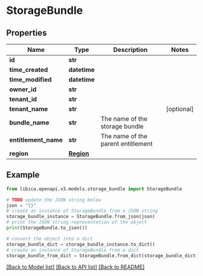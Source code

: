 # StorageBundle


## Properties

Name | Type | Description | Notes
------------ | ------------- | ------------- | -------------
**id** | **str** |  | 
**time_created** | **datetime** |  | 
**time_modified** | **datetime** |  | 
**owner_id** | **str** |  | 
**tenant_id** | **str** |  | 
**tenant_name** | **str** |  | [optional] 
**bundle_name** | **str** | The name of the storage bundle | 
**entitlement_name** | **str** | The name of the parent entitlement | 
**region** | [**Region**](Region.md) |  | 

## Example

```python
from libica.openapi.v3.models.storage_bundle import StorageBundle

# TODO update the JSON string below
json = "{}"
# create an instance of StorageBundle from a JSON string
storage_bundle_instance = StorageBundle.from_json(json)
# print the JSON string representation of the object
print(StorageBundle.to_json())

# convert the object into a dict
storage_bundle_dict = storage_bundle_instance.to_dict()
# create an instance of StorageBundle from a dict
storage_bundle_from_dict = StorageBundle.from_dict(storage_bundle_dict)
```
[[Back to Model list]](../README.md#documentation-for-models) [[Back to API list]](../README.md#documentation-for-api-endpoints) [[Back to README]](../README.md)


